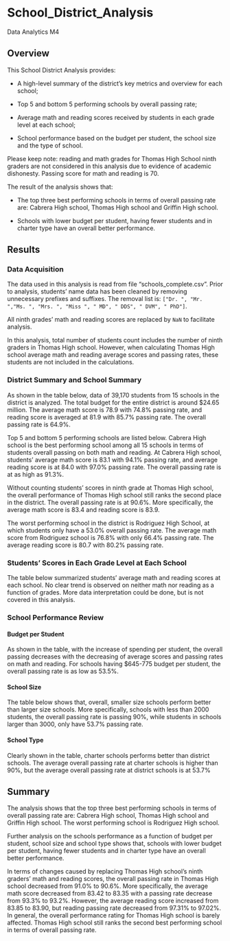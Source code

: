 # School_District_Analysis
Data Analytics M4
## Overview
This School District Analysis provides:

- A high-level summary of the district’s key metrics and overview for each school;
 
- Top 5 and bottom 5 performing schools by overall passing rate;

- Average math and reading scores received by students in each grade level at each school;

- School performance based on the budget per student, the school size and the type of school.

Please keep note: reading and math grades for Thomas High School ninth graders are not considered in this analysis due to evidence of academic dishonesty. Passing score for math and reading is 70.

The result of the analysis shows that:

- The top three best performing schools in terms of overall passing rate are: Cabrera High school, Thomas High school and Griffin High school.

- Schools with lower budget per student, having fewer students and in charter type have an overall better performance.

## Results
### Data Acquisition
The data used in this analysis is read from file “schools_complete.csv”. Prior to analysis, students’ name data has been cleaned by removing unnecessary prefixes and suffixes. The removal list is: `["Dr. ", "Mr. ","Ms. ", "Mrs. ", "Miss ", " MD", " DDS", " DVM", " PhD"]`.

All ninth grades’ math and reading scores are replaced by `NaN` to facilitate analysis. 

In this analysis, total number of students count includes the number of ninth graders in Thomas High school. However, when calculating Thomas High school average math and reading average scores and passing rates, these students are not included in the calculations.

### District Summary and School Summary
As shown in the table below, data of 39,170 students from 15 schools in the district is analyzed. The total budget for the entire district is around $24.65 million. The average math score is 78.9 with 74.8% passing rate, and reading score is averaged at 81.9 with 85.7% passing rate. The overall passing rate is 64.9%.

Top 5 and bottom 5 performing schools are listed below. Cabrera High school is the best performing school among all 15 schools in terms of students overall passing on both math and reading. At Cabrera High school, students’ average math score is 83.1 with 94.1% passing rate, and average reading score is at 84.0 with 97.0% passing rate. The overall passing rate is at as high as 91.3%.

Without counting students’ scores in ninth grade at Thomas High school, the overall performance of Thomas High school still ranks the second place in the district. The overall passing rate is at 90.6%. More specifically, the average math score is 83.4 and reading score is 83.9.

The worst performing school in the district is Rodriguez High School, at which students only have a 53.0% overall passing rate. The average math score from Rodriguez school is 76.8% with only 66.4% passing rate. The average reading score is 80.7 with 80.2% passing rate.

### Students’ Scores in Each Grade Level at Each School
The table below summarized students’ average math and reading scores at each school. No clear trend is observed on neither math nor reading as a function of grades. More data interpretation could be done, but is not covered in this analysis.

### School Performance Review
#### Budget per Student
As shown in the table, with the increase of spending per student, the overall passing decreases with the decreasing of average scores and passing rates on math and reading. For schools having $645-775 budget per student, the overall passing rate is as low as 53.5%.
#### School Size 
The table below shows that, overall, smaller size schools perform better than larger size schools. More specifically, schools with less than 2000 students, the overall passing rate is passing 90%, while students in schools larger than 3000, only have 53.7% passing rate.
#### School Type
Clearly shown in the table, charter schools performs better than district schools. The average overall passing rate at charter schools is higher than 90%, but the average overall passing rate at district schools is at 53.7%
## Summary
The analysis shows that the top three best performing schools in terms of overall passing rate are: Cabrera High school, Thomas High school and Griffin High school. The worst performing school is Rodriguez High school. 

Further analysis on the schools performance as a function of budget per student, school size and school type shows that, schools with lower budget per student, having fewer students and in charter type have an overall better performance. 

In terms of changes caused by replacing Thomas High school’s ninth graders’ math and reading scores, the overall passing rate in Thomas High school decreased from 91.0% to 90.6%. More specifically, the average math score decreased from 83.42 to 83.35 with a passing rate decrease from 93.3% to 93.2%. However, the average reading score increased from 83.85 to 83.90, but reading passing rate decreased from 97.31% to 97.02%. In general, the overall performance rating for Thomas High school is barely affected. Thomas High school still ranks the second best performing school in terms of overall passing rate.










